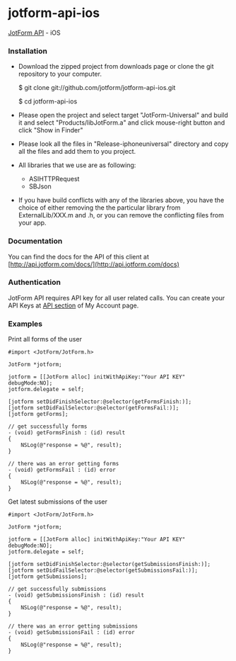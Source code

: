 jotform-api-ios 
===============
[JotForm API](http://api.jotform.com/docs/) - iOS 


### Installation

 * Download the zipped project from downloads page or clone the git repository to your computer.

      $ git clone git://github.com/jotform/jotform-api-ios.git

      $ cd jotform-api-ios

 * Please open the project and select target "JotForm-Universal" and build it and select "Products/libJotForm.a" and click mouse-right button and click "Show in Finder"
 * Please look all the files in "Release-iphoneuniversal" directory and copy all the files and add them to you project.
 * All libraries that we use are as following:
      * ASIHTTPRequest
      * SBJson
 * If you have build conflicts with any of the libraries above, you have the choice of either removing the the particular library from ExternalLib/XXX.m and .h, or you can remove the conflicting files from your app.


### Documentation

You can find the docs for the API of this client at [http://api.jotform.com/docs/](http://api.jotform.com/docs)

### Authentication

JotForm API requires API key for all user related calls. You can create your API Keys at  [API section](http://www.jotform.com/myaccount/api) of My Account page.

### Examples

Print all forms of the user

    #import <JotForm/JotForm.h>

    JotForm *jotform;

    jotform = [[JotForm alloc] initWithApiKey:"Your API KEY" debugMode:NO];
    jotform.delegate = self;

    [jotform setDidFinishSelector:@selector(getFormsFinish:)];
    [jotform setDidFailSelector:@selector(getFormsFail:)];
    [jotform getForms];

    // get successfully forms
    - (void) getFormsFinish : (id) result
    {
        NSLog(@"response = %@", result);
    }

    // there was an error getting forms
    - (void) getFormsFail : (id) error
    {
        NSLog(@"response = %@", result);
    }


Get latest submissions of the user

    #import <JotForm/JotForm.h>

    JotForm *jotform;

    jotform = [[JotForm alloc] initWithApiKey:"Your API KEY" debugMode:NO];
    jotform.delegate = self;

    [jotform setDidFinishSelector:@selector(getSubmissionsFinish:)];
    [jotform setDidFailSelector:@selector(getSubmissionsFail:)];
    [jotform getSubmissions];

    // get successfully submissions
    - (void) getSubmissionsFinish : (id) result
    {
        NSLog(@"response = %@", result);
    }

    // there was an error getting submissions
    - (void) getSubmissionsFail : (id) error
    {
        NSLog(@"response = %@", result);
    }
